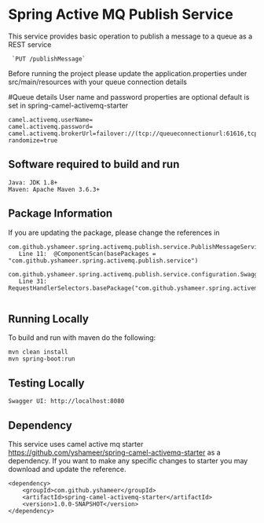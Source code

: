 
# Spring Active MQ Publish Service

This service provides basic operation to publish a message to a queue as a REST service
```
 `PUT /publishMessage`
 ```

Before running the project please update the application.properties under src/main/resources with your queue connection details

#Queue details
User name and password properties are optional default is set in spring-camel-activemq-starter
```
camel.activemq.userName=
camel.activemq.password=
camel.activemq.brokerUrl=failover://(tcp://queueconnectionurl:61616,tcp://backupurl:61616)?randomize=true

```

## Software required to build and run
```
Java: JDK 1.8+
Maven: Apache Maven 3.6.3+
```
## Package Information
If you are updating the package, please change the references in
```
com.github.yshameer.spring.activemq.publish.service.PublishMessageServiceApplication
   Line 11:  @ComponentScan(basePackages = "com.github.yshameer.spring.activemq.publish.service")

com.github.yshameer.spring.activemq.publish.service.configuration.SwaggerDocumentationConfig
   Line 31: RequestHandlerSelectors.basePackage("com.github.yshameer.spring.activemq.publish.service.api")
   
```

## Running Locally

To build and run with maven do the following:

```
mvn clean install
mvn spring-boot:run
```

## Testing Locally
```Swagger UI: http://localhost:8080```

## Dependency
This service uses camel active mq starter https://github.com/yshameer/spring-camel-activemq-starter as a dependency. 
If you want to make any specific changes to starter you may download and update the reference.

```
<dependency>
    <groupId>com.github.yshameer</groupId>
    <artifactId>spring-camel-activemq-starter</artifactId>
    <version>1.0.0-SNAPSHOT</version>
</dependency>
 ```
